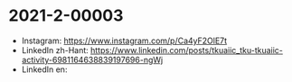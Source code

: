 # 2021-2-00003

* Instagram: https://www.instagram.com/p/Ca4yF2OlE7t
* LinkedIn zh-Hant: https://www.linkedin.com/posts/tkuaiic_tku-tkuaiic-activity-6981164638839197696-ngWj
* LinkedIn en:
